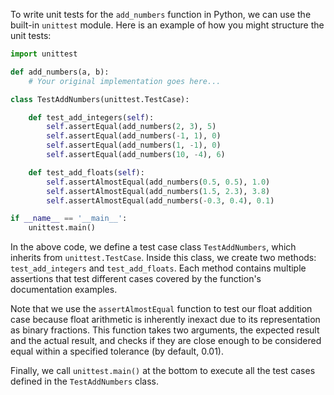  To write unit tests for the `add_numbers` function in Python, we can use the built-in `unittest` module. Here is an example of how you might structure the unit tests:

```python
import unittest

def add_numbers(a, b):
    # Your original implementation goes here...

class TestAddNumbers(unittest.TestCase):

    def test_add_integers(self):
        self.assertEqual(add_numbers(2, 3), 5)
        self.assertEqual(add_numbers(-1, 1), 0)
        self.assertEqual(add_numbers(1, -1), 0)
        self.assertEqual(add_numbers(10, -4), 6)

    def test_add_floats(self):
        self.assertAlmostEqual(add_numbers(0.5, 0.5), 1.0)
        self.assertAlmostEqual(add_numbers(1.5, 2.3), 3.8)
        self.assertAlmostEqual(add_numbers(-0.3, 0.4), 0.1)

if __name__ == '__main__':
    unittest.main()
```

In the above code, we define a test case class `TestAddNumbers`, which inherits from `unittest.TestCase`. Inside this class, we create two methods: `test_add_integers` and `test_add_floats`. Each method contains multiple assertions that test different cases covered by the function's documentation examples.

Note that we use the `assertAlmostEqual` function to test our float addition case because float arithmetic is inherently inexact due to its representation as binary fractions. This function takes two arguments, the expected result and the actual result, and checks if they are close enough to be considered equal within a specified tolerance (by default, 0.01).

Finally, we call `unittest.main()` at the bottom to execute all the test cases defined in the `TestAddNumbers` class.